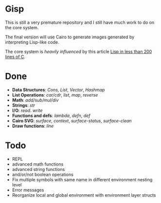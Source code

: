 # Gisp

This is still a very premature repository and I still have much work to do on the core system.

The final version will use Cairo to generate images generated by interpreting Lisp-like code.

The core system is *heavily influenced* by this article [Lisp in less than 200 lines of C](https://carld.github.io/2017/06/20/lisp-in-less-than-200-lines-of-c.html).

# Done
- **Data Structures**: *Cons*, *List*, *Vector*, *Hashmap*
- **List Operations**: *car/cdr*, *list*, *map*, *reverse*
- **Math**: *add/sub/mul/div*
- **Strings**: *str*
- **I/O**: *read*. *write*
- **Functions and defs**: *lambda*, *defn*, *def*
- **Cairo SVG**: *surface*, *context*, *surface-status*, *surface-clean* 
- **Draw functions**: *line*

# Todo
- REPL
- advanced math functions
- advanced string functions
- and/or/not boolean operations
- Fix multiple symbols with same name in different environment nesting level
- Error messages
- Reorganize local and global environment with environment layer structs





